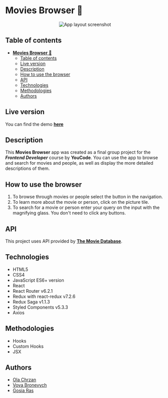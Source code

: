 # **Movies Browser** 🎥

<p align="center"><img src="https://raw.githubusercontent.com/olachrzan/movies-browser/Icon%26OG-Image/public/app-screenshot.jpg" alt="App layout screenshot"></p>


## Table of contents
- [**Movies Browser** 🎥](#movies-browser-)
  - [Table of contents](#table-of-contents)
  - [Live version](#live-version)
  - [Description](#description)
  - [How to use the browser](#how-to-use-the-browser)
  - [API](#api)
  - [Technologies](#technologies)
  - [Methodologies](#methodologies)
  - [Authors](#authors)
## Live version

You can find the demo [**here**](https://olachrzan.github.io/movies-browser/)

## Description

This **Movies Browser** app was created as a final group project for the ***Frontend Developer*** course by **YouCode**.
You can use the app to browse and search for movies and people, as well as display the more detailed descriptions of them.

## How to use the browser

1. To browse through movies or people select the button in the navigation.
2. To learn more about the movie or person, click on the picture tile.
3. To search for a movie or person enter your query on the input with the magnifying glass. You don't need to click any buttons.

## API

This project uses API provided by [**The Movie Database**](https://www.themoviedb.org/).

## Technologies

- HTML5
- CSS4
- JavaScript ES6+ version
- React
- React Router v6.2.1
- Redux with react-redux v7.2.6
- Redux Saga v1.1.3
- Styled Components v5.3.3
- Axios

## Methodologies

- Hooks
- Custom Hooks
- JSX

## Authors

- [Ola Chrzan](https://github.com/olachrzan)
- [Vova Bronevych](https://github.com/Vov4ukz53)
- [Gosia Ras](https://github.com/Gosia-Ras)

